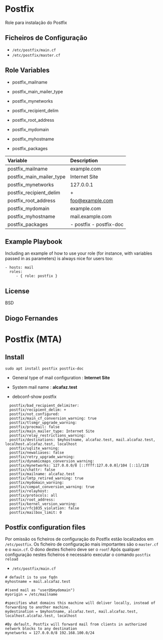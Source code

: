 Postfix
=========

Role para instalação do Postfix

Ficheiros de Configuração
------------

+ `/etc/postfix/main.cf`
+ `/etc/postfix/master.cf`


Role Variables
--------------

+ postfix_mailname

+ postfix_main_mailer_type

+ postfix_mynetworks

+ postfix_recipient_delim

+ postfix_root_address

+ postfix_mydomain

+ postfix_myhostname

+ postfix_packages

| Variable                | Description               |
| :-------------          | :-------------            |
|postfix_mailname         | example.com               |
|postfix_main_mailer_type | Internet Site             |
|postfix_mynetworks       | 127.0.0.1                 |
|postfix_recipient_delim  | +                         |
|postfix_root_address     | foo@example.com           |
|postfix_mydomain         | example.com               |
|postfix_myhostname       | mail.example.com          |
|postfix_packages         | - postfix - postfix-doc   |


Example Playbook
----------------

Including an example of how to use your role (for instance, with variables passed in as parameters) is always nice for users too:

    - hosts: mail
      roles:
         - { role: postfix }

License
-------

BSD

Diogo Fernandes
------------------


# Postfix (MTA)

## Install

``` shell
sudo apt install postfix postfix-doc
```

+ General type of mail configuration : **Internet Site**
+ System mail name : **alcafaz.test**

+ debconf-show postfix
```shell
  postfix/bad_recipient_delimiter:
  postfix/recipient_delim: +
  postfix/not_configured:
  postfix/main_cf_conversion_warning: true
  postfix/tlsmgr_upgrade_warning:
  postfix/procmail: false
  postfix/main_mailer_type: Internet Site
  postfix/relay_restrictions_warning:
  postfix/destinations: $myhostname, alcafaz.test, mail.alcafaz.test, localhost.alcafaz.test, localhost
  postfix/sqlite_warning:
  postfix/newaliases: false
  postfix/retry_upgrade_warning:
  postfix/dynamicmaps_conversion_warning:
  postfix/mynetworks: 127.0.0.0/8 [::ffff:127.0.0.0]/104 [::1]/128
  postfix/chattr: false
  postfix/mailname: alcafaz.test
  postfix/lmtp_retired_warning: true
  postfix/mydomain_warning:
  postfix/compat_conversion_warning: true
  postfix/relayhost:
  postfix/protocols: all
  postfix/root_address:
  postfix/kernel_version_warning:
  postfix/rfc1035_violation: false
  postfix/mailbox_limit: 0

```


## Postfix configuration files

Por omissão os ficheiros de configuração do Postfix estão localizados em `/etc/postfix`. Os ficheiro de configuração mais importantes são o `master.cf` e o `main.cf`. O dono destes ficheiro deve ser o `root`!
Após qualquer configuração nestes ficheiros é necessário executar o comando `postfix reload`

+ `/etc/postfix/main.cf`
```shell
# default is to use fqdn
myhostname = mail.alcafaz.test

#(send mail as "user@$mydomain")
myorigin = /etc/mailname

#specifies what domains this machine will deliver locally, instead of forwarding to another machine.
mydestination = $myhostname, alcafaz.test, mail.alcafaz.test, localhost.alcafaz.test, localhost

#By default, Postfix will forward mail from clients in authorized network blocks to any destination
mynetworks = 127.0.0.0/8 192.168.100.0/24


```
